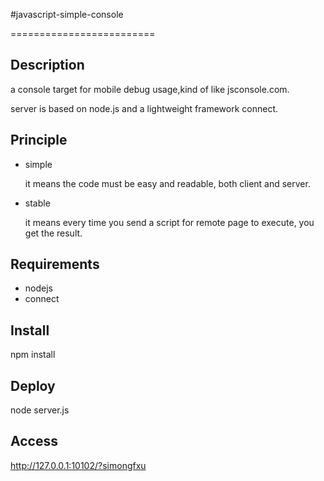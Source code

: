 #javascript-simple-console

=========================

## Description
a console target for mobile debug usage,kind of like jsconsole.com.

server is based on node.js and a lightweight framework connect.

## Principle
* simple

   it means the code must be easy and readable, both client and server.

* stable
 
   it means every time you send a script for remote page to execute, you get the result.

## Requirements
* nodejs
* connect

## Install
  npm install

## Deploy
  node server.js
  
## Access
http://127.0.0.1:10102/?simongfxu
  



